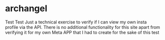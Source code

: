 # archangel

Test
Test
Just a technical exercise to verify if I can view my own insta profile via the API.
There is no additional functionality for this site apart from verifying it for my own Meta APP that I had to create for the sake of this test
